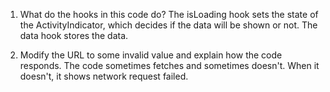 1. What do the hooks in this code do?
The isLoading hook sets the state of the ActivityIndicator, which decides if the data will be shown or not.
The data hook stores the data. 

2. Modify the URL to some invalid value and explain how the code responds.
The code sometimes fetches and sometimes doesn't. When it doesn't, it shows network request failed. 